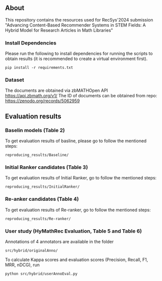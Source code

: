 ## About

This repository contains the resources used for RecSys'2024 submission "Advancing Content-Based Recommender Systems in STEM Fields: A Hybrid Model for Research Articles in Math Libraries"


### Install Dependencies

Please run the following to install dependencies for running the scripts to obtain results (it is recommended to create a virtual environment first).

```pip install -r requirements.txt```

### Dataset

The documents are obtained via zbMATHOpen API https://api.zbmath.org/v1/
The ID of documents can be obtained from repo: https://zenodo.org/records/5062959

## Evaluation results

### Baselin models (Table 2)

To get evaluation results of basline, please go to follow the mentioned steps:

```reproducing_results/Baseline/```

### Initial Ranker candidates (Table 3)

To get evaluation results of Initial Ranker, go to follow the mentioned steps:

```reproducing_results/InitialRanker/```

### Re-anker candidates (Table 4)

To get evaluation results of Re-ranker, go to follow the mentioned steps:

```reproducing_results/Re-ranker/```

### User study (HyMathRec Evaluation, Table 5 and Table 6)

Annotations of 4 annotators are available in the folder 

```src/hybrid/originalAnno/```

To calculate Kappa scores and evaluation scores (Precision, Recall, F1, MRR, nDCG), run

```python src/hybrid/userAnnoEval.py```